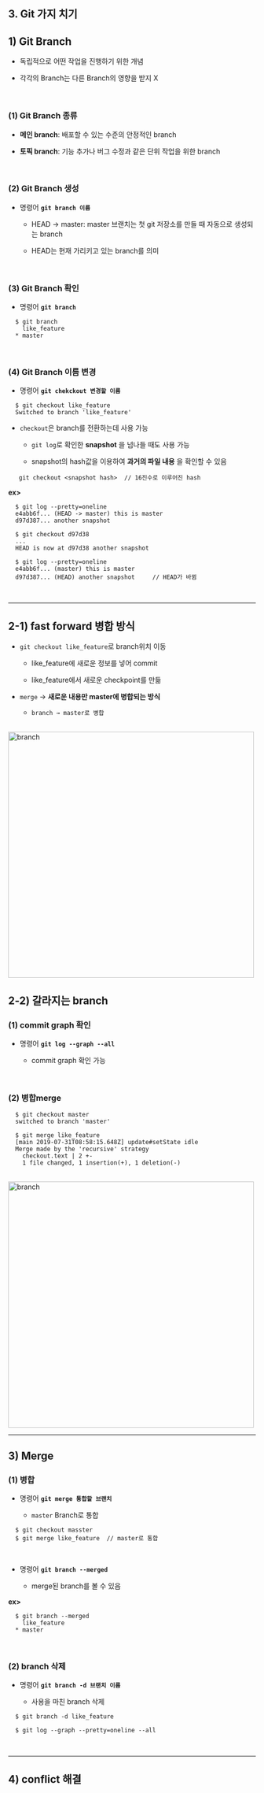 ## 3. Git 가지 치기
## 1) Git Branch
* 독립적으로 어떤 작업을 진행하기 위한 개념

* 각각의 Branch는 다른 Branch의 영향을 받지 X

<br>

### (1) Git Branch 종류
* __메인 branch__: 배포할 수 있는 수준의 안정적인 branch

* __토픽 branch__: 기능 추가나 버그 수정과 같은 단위 작업을 위한 branch

<br>

### (2) Git Branch 생성
* 명령어 __```git branch 이름```__

   * HEAD → master: master 브랜치는 첫 git 저장소를 만들 때 자동으로 생성되는 branch

   * HEAD는 현재 가리키고 있는 branch를 의미

<br>

### (3) Git Branch 확인
* 명령어 __```git branch```__

```
  $ git branch
    like_feature
  * master
```

<br>

### (4) Git Branch 이름 변경
* 명령어 __```git chekckout 변경할 이름```__

```
  $ git checkout like_feature
  Switched to branch 'like_feature'
```

* ```checkout```은 branch를 전환하는데 사용 가능

   * ```git log```로 확인한 __snapshot__ 을 넘나들 때도 사용 가능

   * snapshot의 hash값을 이용하여 __과거의 파일 내용__  을 확인할 수 있음

```
   git checkout <snapshot hash>  // 16진수로 이루어진 hash
```

__ex>__
```
  $ git log --pretty=oneline
  e4abb6f... (HEAD -> master) this is master
  d97d387... another snapshot
  
  $ git checkout d97d38
  ...
  HEAD is now at d97d38 another snapshot
  
  $ git log --pretty=oneline
  e4abb6f... (master) this is master
  d97d387... (HEAD) another snapshot     // HEAD가 바뀜
```

<br>
<hr>

## 2-1) fast forward 병합 방식
* ```git checkout like_feature```로 branch위치 이동

   * like_feature에 새로운 정보를 넣어 commit

   * like_feature에서 새로운 checkpoint를 만듦

* ```merge``` → __새로운 내용만 master에 병합되는 방식__   

   * ```branch → master로 병합```

<br>

<img src="https://user-images.githubusercontent.com/108077414/190641998-fa920d07-f73c-4cf1-96a8-9fd7b4e43ed9.jpg" alt="branch" width="500" />

<br>

## 2-2) 갈라지는 branch
### (1) commit graph 확인
* 명령어 __```git log --graph --all```__

   * commit graph 확인 가능

<br>

### (2) 병합merge
```
  $ git checkout master
  switched to branch 'master'
  
  $ git merge like_feature
  [main 2019-07-31T08:58:15.648Z] update#setState idle
  Merge made by the 'recursive' strategy
    checkout.text | 2 +-
    1 file changed, 1 insertion(+), 1 deletion(-)
```
<br>

<img src="https://user-images.githubusercontent.com/108077414/190641536-66aa0cbc-cae6-4fc3-beda-e257553541e6.jpg" alt="branch" width="500" />

<br>
<hr>

## 3) Merge
### (1) 병합
* 명령어 __```git merge 통합할 브랜치```__

   * ```master``` Branch로 통합   

```
  $ git checkout masster
  $ git merge like_feature  // master로 통합
```

<br>

* 명령어 __```git branch --merged```__

   * merge된 branch를 볼 수 있음

__ex>__
```
  $ git branch --merged
    like_feature
  * master
```

<br>

### (2) branch 삭제
* 명령어 __```git branch -d 브랜치 이름```__

   * 사용을 마친 branch 삭제

```
  $ git branch -d like_feature
  
  $ git log --graph --pretty=oneline --all
```

<br>
<hr>

## 4) conflict 해결
